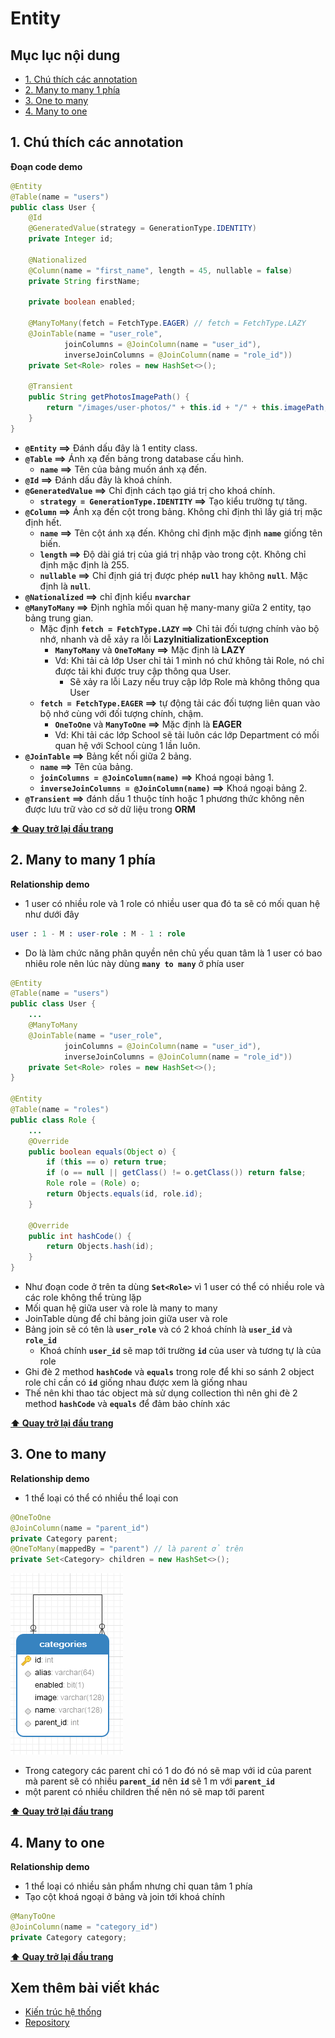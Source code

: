# Entity

## Mục lục nội dung

- [1. Chú thích các annotation](#1-chú-thích-các-annotation)
- [2. Many to many 1 phía](#2-many-to-many-1-phía)
- [3. One to many](#3-one-to-many)
- [4. Many to one](#4-many-to-one)

## 1. Chú thích các annotation

**Đoạn code demo**

```java
@Entity
@Table(name = "users")
public class User {
    @Id
    @GeneratedValue(strategy = GenerationType.IDENTITY)
    private Integer id;

    @Nationalized
    @Column(name = "first_name", length = 45, nullable = false)
    private String firstName;

    private boolean enabled;

    @ManyToMany(fetch = FetchType.EAGER) // fetch = FetchType.LAZY
    @JoinTable(name = "user_role",
            joinColumns = @JoinColumn(name = "user_id"),
            inverseJoinColumns = @JoinColumn(name = "role_id"))
    private Set<Role> roles = new HashSet<>();

    @Transient
    public String getPhotosImagePath() {
        return "/images/user-photos/" + this.id + "/" + this.imagePath;
    }
}
```

- **`@Entity` ==>** Đánh dấu đây là 1 entity class.
- **`@Table` ==>** Ánh xạ đến bảng trong database cấu hình.
  - **`name` ==>** Tên của bảng muốn ánh xạ đến.
- **`@Id` ==>** Đánh dấu đây là khoá chính.
- **`@GeneratedValue` ==>** Chỉ định cách tạo giá trị cho khoá chính.
  - **`strategy = GenerationType.IDENTITY` ==>** Tạo kiểu trường tự tăng.
- **`@Column` ==>** Ánh xạ đến cột trong bảng. Không chỉ định thì lấy giá trị mặc định hết.
  - **`name` ==>** Tên cột ánh xạ đến. Không chỉ định mặc định **`name`** giống tên biến.
  - **`length` ==>** Độ dài giá trị của giá trị nhập vào trong cột. Không chỉ định mặc định là 255.
  - **`nullable` ==>** Chỉ định giá trị được phép **`null`** hay không **`null`**. Mặc định là **`null`**.
- **`@Nationalized` ==>** chỉ định kiểu **`nvarchar`**
- **`@ManyToMany` ==>** Định nghĩa mối quan hệ many-many giữa 2 entity, tạo bảng trung gian.
  - Mặc định **`fetch = FetchType.LAZY` ==>** Chỉ tải đối tượng chính vào bộ nhớ, nhanh và dễ xảy ra lỗi **LazyInitializationException**
    - **`ManyToMany`** và **`OneToMany` ==>** Mặc định là **LAZY**
    - Vd: Khi tải cả lớp User chỉ tải 1 mình nó chứ không tải Role, nó chỉ được tải khi được truy cập thông qua User.
      - Sẽ xảy ra lỗi Lazy nếu truy cập lớp Role mà không thông qua User
  - **`fetch = FetchType.EAGER` ==>** tự động tải các đối tượng liên quan vào bộ nhớ cùng với đối tượng chính, chậm.
    - **`OneToOne`** và **`ManyToOne` ==>** Mặc định là **EAGER**
    - Vd: Khi tải các lớp School sẽ tải luôn các lớp Department có mối quan hệ với School cùng 1 lần luôn.
- **`@JoinTable` ==>** Bảng kết nối giữa 2 bảng.
  - **`name` ==>** Tên của bảng.
  - **`joinColumns = @JoinColumn(name)` ==>** Khoá ngoại bảng 1.
  - **`inverseJoinColumns = @JoinColumn(name)` ==>** Khoá ngoại bảng 2.
- **`@Transient` ==>** đánh dấu 1 thuộc tính hoặc 1 phương thức không nên được lưu trữ vào cơ sở dữ liệu trong **ORM**

**[⬆ Quay trở lại đầu trang](#mục-lục-nội-dung)**

## 2. Many to many 1 phía

**Relationship demo**

- 1 user có nhiều role và 1 role có nhiều user qua đó ta sẽ có mối quan hệ như dưới đây

```sql
user : 1 - M : user-role : M - 1 : role
```

- Do là làm chức năng phân quyền nên chủ yếu quan tâm là 1 user có bao nhiêu role nên lúc này dùng **`many to many`** ở phía user

```java
@Entity
@Table(name = "users")
public class User {
    ...
    @ManyToMany
    @JoinTable(name = "user_role",
            joinColumns = @JoinColumn(name = "user_id"),
            inverseJoinColumns = @JoinColumn(name = "role_id"))
    private Set<Role> roles = new HashSet<>();
}

@Entity
@Table(name = "roles")
public class Role {
    ...
    @Override
    public boolean equals(Object o) {
        if (this == o) return true;
        if (o == null || getClass() != o.getClass()) return false;
        Role role = (Role) o;
        return Objects.equals(id, role.id);
    }

    @Override
    public int hashCode() {
        return Objects.hash(id);
    }
}
```

- Như đoạn code ở trên ta dùng **`Set<Role>`** vì 1 user có thể có nhiều role và các role không thể trùng lặp
- Mối quan hệ giữa user và role là many to many
- JoinTable dùng để chỉ bảng join giữa user và role
- Bảng join sẽ có tên là **`user_role`** và có 2 khoá chính là **`user_id`** và **`role_id`**
  - Khoá chính **`user_id`** sẽ map tới trường **`id`** của user và tương tự là của role
- Ghi đè 2 method **`hashCode`** và **`equals`** trong role để khi so sánh 2 object role chỉ cần có **`id`** giống nhau được xem là giống nhau
- Thế nên khi thao tác object mà sử dụng collection thì nên ghi đè 2 method **`hashCode`** và **`equals`** để đảm bảo chính xác

**[⬆ Quay trở lại đầu trang](#mục-lục-nội-dung)**

## 3. One to many

**Relationship demo**

- 1 thể loại có thể có nhiều thể loại con

```java
@OneToOne
@JoinColumn(name = "parent_id")
private Category parent;
@OneToMany(mappedBy = "parent") // là parent ở trên
private Set<Category> children = new HashSet<>();
```

![one to many](/assets/day3-one-to-many.jpg)

- Trong category các parent chỉ có 1 do đó nó sẽ map với id của parent mà parent sẽ có nhiều **`parent_id`** nên **`id`** sẽ 1 m với **`parent_id`**
- một parent có nhiều children thế nên nó sẽ map tới parent

**[⬆ Quay trở lại đầu trang](#mục-lục-nội-dung)**

## 4. Many to one

**Relationship demo**

- 1 thể loại có nhiều sản phẩm nhưng chỉ quan tâm 1 phía
- Tạo cột khoá ngoại ở bảng và join tới khoá chính

```java
@ManyToOne
@JoinColumn(name = "category_id")
private Category category;
```

**[⬆ Quay trở lại đầu trang](#mục-lục-nội-dung)**

## Xem thêm bài viết khác

- [Kiến trúc hệ thống](Day002.md)
- [Repository](Day004.md)
